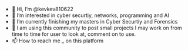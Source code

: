 - 👋 Hi, I’m @kevkev810622
- 👀 I’m interested in cyber securtiy, networks, programming and AI
- 🌱 I’m currently finishing my masters in Cyber Securtiy and Forensics
- 💞️ I am using this community to post small projects I may work on from time to time for user to look at, comment on to use.
- 📫 How to reach me _ on this platform

<!---
kevkev810622/kevkev810622 is a ✨ special ✨ repository because its `README.md` (this file) appears on your GitHub profile.
You can click the Preview link to take a look at your changes.
--->
